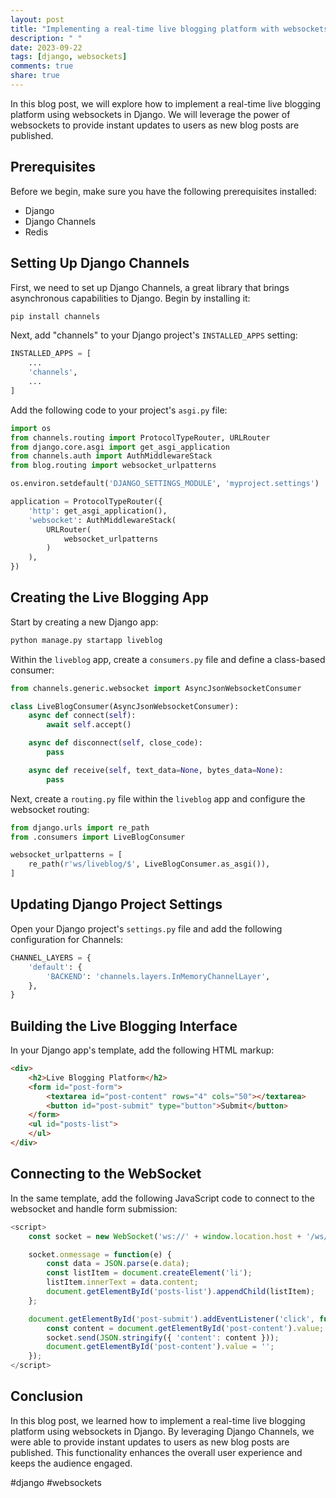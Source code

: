 ```yaml
---
layout: post
title: "Implementing a real-time live blogging platform with websockets in Django"
description: " "
date: 2023-09-22
tags: [django, websockets]
comments: true
share: true
---
```


In this blog post, we will explore how to implement a real-time live blogging platform using websockets in Django. We will leverage the power of websockets to provide instant updates to users as new blog posts are published.

## Prerequisites

Before we begin, make sure you have the following prerequisites installed:

- Django
- Django Channels
- Redis

## Setting Up Django Channels

First, we need to set up Django Channels, a great library that brings asynchronous capabilities to Django. Begin by installing it:

```python
pip install channels
```

Next, add "channels" to your Django project's `INSTALLED_APPS` setting:

```python
INSTALLED_APPS = [
    ...
    'channels',
    ...
]
```

Add the following code to your project's `asgi.py` file:

```python
import os
from channels.routing import ProtocolTypeRouter, URLRouter
from django.core.asgi import get_asgi_application
from channels.auth import AuthMiddlewareStack
from blog.routing import websocket_urlpatterns

os.environ.setdefault('DJANGO_SETTINGS_MODULE', 'myproject.settings')

application = ProtocolTypeRouter({
    'http': get_asgi_application(),
    'websocket': AuthMiddlewareStack(
        URLRouter(
            websocket_urlpatterns
        )
    ),
})
```

## Creating the Live Blogging App

Start by creating a new Django app:

```python
python manage.py startapp liveblog
```

Within the `liveblog` app, create a `consumers.py` file and define a class-based consumer:

```python
from channels.generic.websocket import AsyncJsonWebsocketConsumer

class LiveBlogConsumer(AsyncJsonWebsocketConsumer):
    async def connect(self):
        await self.accept()

    async def disconnect(self, close_code):
        pass

    async def receive(self, text_data=None, bytes_data=None):
        pass
```

Next, create a `routing.py` file within the `liveblog` app and configure the websocket routing:

```python
from django.urls import re_path
from .consumers import LiveBlogConsumer

websocket_urlpatterns = [
    re_path(r'ws/liveblog/$', LiveBlogConsumer.as_asgi()),
]
```

## Updating Django Project Settings

Open your Django project's `settings.py` file and add the following configuration for Channels:

```python
CHANNEL_LAYERS = {
    'default': {
        'BACKEND': 'channels.layers.InMemoryChannelLayer',
    },
}
```

## Building the Live Blogging Interface

In your Django app's template, add the following HTML markup:

```html
<div>
    <h2>Live Blogging Platform</h2>
    <form id="post-form">
        <textarea id="post-content" rows="4" cols="50"></textarea>
        <button id="post-submit" type="button">Submit</button>
    </form>
    <ul id="posts-list">
    </ul>
</div>
```

## Connecting to the WebSocket

In the same template, add the following JavaScript code to connect to the websocket and handle form submission:

```javascript
<script>
    const socket = new WebSocket('ws://' + window.location.host + '/ws/liveblog/');

    socket.onmessage = function(e) {
        const data = JSON.parse(e.data);
        const listItem = document.createElement('li');
        listItem.innerText = data.content;
        document.getElementById('posts-list').appendChild(listItem);
    };

    document.getElementById('post-submit').addEventListener('click', function() {
        const content = document.getElementById('post-content').value;
        socket.send(JSON.stringify({ 'content': content }));
        document.getElementById('post-content').value = '';
    });
</script>
```

## Conclusion

In this blog post, we learned how to implement a real-time live blogging platform using websockets in Django. By leveraging Django Channels, we were able to provide instant updates to users as new blog posts are published. This functionality enhances the overall user experience and keeps the audience engaged.

#django #websockets